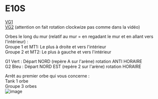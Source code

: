 # E10S

[VG1](https://www.youtube.com/watch?v=tssumivluj8)  
[VG2](https://www.youtube.com/watch?v=4XWL-xtSmwg) (attention on fait rotation clockwize pas comme dans la vidéo)

Orbes le long du mur (relatif au mur = en regadant le mur et en allant vers l'intérieur) :  
Groupe 1 et MT1: Le plus à droite et vers l'intérieur  
Groupe 2 et MT2: Le plus à gauche et vers l'intérieur   


G1 Vert : Départ NORD (repère A sur l'arène) rotation ANTI HORAIRE  
G2 Bleu : Départ NORD EST (repère 2 sur l'arène)  rotation HORAIRE

Arrêt au premier orbe qui vous concerne :  
Tank 1 orbe  
Groupe 3 orbes  
![image](https://user-images.githubusercontent.com/106151129/170076566-6f8c58f1-3ad4-4d70-9649-56bf2dac0134.png)
